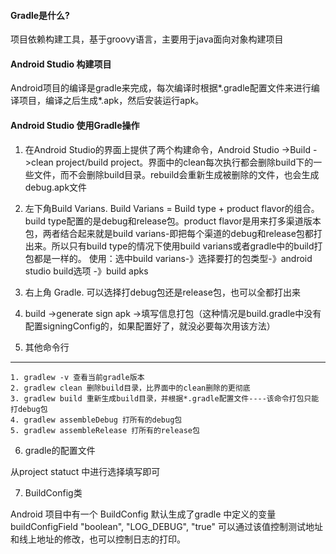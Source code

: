 #### Gradle是什么?

项目依赖构建工具，基于groovy语言，主要用于java面向对象构建项目

#### Android Studio 构建项目

Android项目的编译是gradle来完成，每次编译时根据*.gradle配置文件来进行编译项目，编译之后生成*.apk，然后安装运行apk。

#### Android Studio 使用Gradle操作
1. 在Android Studio的界面上提供了两个构建命令，Android Studio ->Build ->clean project/build project。界面中的clean每次执行都会删除build下的一些文件，而不会删除build目录。rebuild会重新生成被删除的文件，也会生成debug.apk文件

2. 左下角Build Varians. Build Varians = Build type + product flavor的组合。
build type配置的是debug和release包。product flavor是用来打多渠道版本包，两者结合起来就是build varians-即把每个渠道的debug和release包都打出来。所以只有build type的情况下使用build varians或者gradle中的build打包都是一样的。
使用：选中build varians-》选择要打的包类型-》android studio build选项 -》build apks

3. 右上角 Gradle.
可以选择打debug包还是release包，也可以全都打出来

4. build ->generate sign apk ->填写信息打包（这种情况是build.gradle中没有配置signingConfig的，如果配置好了，就没必要每次用该方法）

5. 其他命令行
---
    1. gradlew -v 查看当前gradle版本
    2. gradlew clean 删除build目录，比界面中的clean删除的更彻底
    3. gradlew build 重新生成build目录，并根据*.gradle配置文件----该命令打包只能打debug包
    4. gradlew assembleDebug 打所有的debug包
    5. gradlew assembleRelease 打所有的release包

    
    
6. gradle的配置文件

从project statuct 中进行选择填写即可

7. BuildConfig类

 Android 项目中有一个 BuildConfig 默认生成了gradle 中定义的变量buildConfigField "boolean", "LOG_DEBUG", "true"
可以通过该值控制测试地址和线上地址的修改，也可以控制日志的打印。



